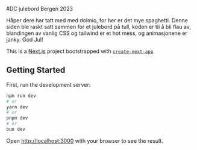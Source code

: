 #DC julebord Bergen 2023

Håper dere har tatt med med dolmio, for her er det mye spaghetti. 
Denne siden ble raskt satt sammen for et julebord på tull, koden er til å bli flau av,
blandingen av vanlig CSS og tailwind er et hot mess, og animasjonene er janky. 
God Jul!

This is a [Next.js](https://nextjs.org/) project bootstrapped with [`create-next-app`](https://github.com/vercel/next.js/tree/canary/packages/create-next-app).

## Getting Started

First, run the development server:

```bash
npm run dev
# or
yarn dev
# or
pnpm dev
# or
bun dev
```

Open [http://localhost:3000](http://localhost:3000) with your browser to see the result.
